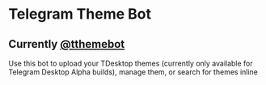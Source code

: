 # Telegram Theme Bot
## Currently [@tthemebot](https://t.me/tthemebot)
Use this bot to upload your TDesktop themes (currently only available for Telegram Desktop Alpha builds), manage them, or search for themes inline
